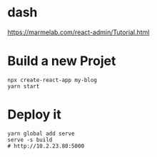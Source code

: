 # dash

https://marmelab.com/react-admin/Tutorial.html

# Build a new Projet

    npx create-react-app my-blog
    yarn start

# Deploy it

    yarn global add serve
    serve -s build
    # http://10.2.23.80:5000

